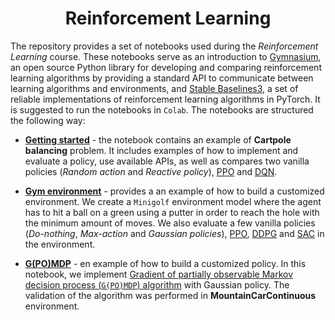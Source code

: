 <h1 align="center">Reinforcement Learning </h1>

The repository provides a set of notebooks used during the *Reinforcement Learning* course. These notebooks serve as an introduction to [Gymnasium](https://github.com/Farama-Foundation/Gymnasium), an open source Python library for developing and comparing reinforcement learning algorithms by providing a standard API to communicate between learning algorithms and environments, and [Stable Baselines3](https://github.com/DLR-RM/stable-baselines3), a set of reliable implementations of reinforcement learning algorithms in PyTorch. It is suggested to run the notebooks in `Colab`. The notebooks are structured the following way:

- [**Getting started**](Notebooks/01_getting_started.ipynb) - the notebook contains an example of **Cartpole balancing** problem. It includes examples of how to implement and evaluate a policy, use available APIs, as well as compares two vanilla policies (*Random action* and *Reactive policy*), [PPO](https://stable-baselines3.readthedocs.io/en/master/modules/ppo.html) and [DQN](https://stable-baselines3.readthedocs.io/en/master/modules/dqn.html).

- [**Gym environment**](Notebooks/02_gym_environment.ipynb) - provides a an example of how to build a customized environment. We create a `Minigolf` environment model where the agent has to hit a ball on a green using a putter in order to reach the hole with the minimum amount of moves. We also evaluate a few vanilla policies (*Do-nothing*, *Max-action* and *Gaussian policies*), [PPO](https://stable-baselines3.readthedocs.io/en/master/modules/ppo.html), [DDPG](https://stable-baselines3.readthedocs.io/en/master/modules/ddpg.html) and [SAC](https://stable-baselines3.readthedocs.io/en/master/modules/sac.html) in the environment.

- [**G(PO)MDP**](Notebooks/03_gpomdp.ipynb) - en example of how to build a customized policy. In this notebook, we implement [Gradient of partially observable Markov decision process (`G(PO)MDP`) algorithm](https://arxiv.org/abs/1106.0665) with Gaussian policy. The validation of the algorithm was performed in **MountainCarContinuous** environment.
